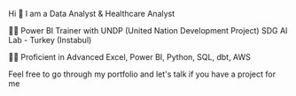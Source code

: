  Hi 👋 
I am a Data Analyst & Healthcare Analyst 

 🧑‍💻 Power BI Trainer with UNDP (United Nation Development Project) 
  SDG AI Lab - Turkey (Instabul)

  🧑‍🔧 Proficient in Advanced Excel, Power BI, Python, SQL, dbt, AWS

  Feel free to go through my portfolio and let's talk if you have a project for me
